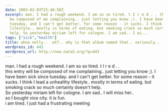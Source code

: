 ```yaml
---
date: 2003-02-03T15:48:58Z
excerpt: man. I had a rough weekend. I am so so tired. t I r e d . . this entry will
  be composed of me complaining.. just letting you know ;). I have been sick since
  tuesday. and I can't get better. for some reason - it sucks. I think I lead a unhealthy
  lifestyle.. mostly in terms of eating. but smoking crack so much certainly doesn't
  help. So yesterday miriam left for cologne. I am sad.. I wi...
tags: ["sick","health"]
title: whoa nelly..  wtf.. why is that album named that.. seriously..
wordpress_id: 443
wordpress_url: http://new.nata2.org/?p=443
---
```


man. I had a rough weekend. I am so so tired. t I r e d . . <br/>this entry will be composed of me complaining.. just letting you know ;). I have been sick since tuesday. and I can't get better. for some reason - it sucks. I think I lead a unhealthy lifestyle.. mostly in terms of eating. but smoking crack so much certainly doesn't help. <br/>So yesterday miriam left for cologne. I am sad.. I will miss her.. <br/>so I bought vice city. it is fun. <br/>i am tired. I just had a frustrating meeting
